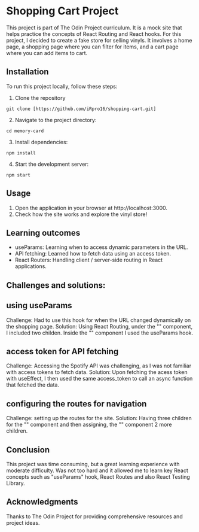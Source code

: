 # Shopping Cart Project

This project is part of The Odin Project curriculum. It is a mock site that helps practice the concepts of React Routing and React hooks. For this project, I decided to create a fake store for selling vinyls. It involves a home page, a shopping page where you can filter for items, and a cart page where you can add items to cart.

## Installation
To run this project locally, follow these steps:
1. Clone the repository
```
git clone [https://github.com/iRpro16/shopping-cart.git]
```

2. Navigate to the project directory:
```
cd memory-card
```

3. Install dependencies:
```
npm install
```

4. Start the development server:
```
npm start
```

## Usage
1. Open the application in your browser at http://localhost:3000.
2. Check how the site works and explore the vinyl store!

## Learning outcomes
* useParams: Learning when to access dynamic parameters in the URL.
* API fetching: Learned how to fetch data using an access token.
* React Routers: Handling client / server-side routing in React applications.

## Challenges and solutions:
## using useParams
Challenge: Had to use this hook for when the URL changed dynamically on the shopping page.
Solution: Using React Routing, under the "<Shop />" component, I included two childen. Inside the "<DisplayGenre />" component I used the useParams hook.

## access token for API fetching
Challenge: Accessing the Spotify API was challenging, as I was not familiar with access tokens to fetch data.
Solution: Upon fetching the acess token with useEffect, I then used the same access_token to call an async function that fetched the data.

## configuring the routes for navigation
Challenge: setting up the routes for the site.
Solution: Having three children for the "<App />" component and then assigning, the "<Shop />" component 2 more children.

## Conclusion
This project was time consuming, but a great learning experience with moderate difficulty. Was not too hard and it allowed me to learn key React concepts such as "useParams" hook, React Routes and also React Testing Library.

## Acknowledgments
Thanks to The Odin Project for providing comprehensive resources and project ideas.

